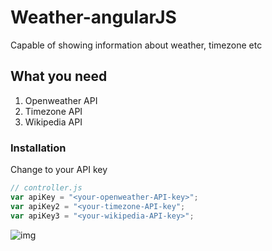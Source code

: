 # Weather-angularJS
Capable of showing information about weather, timezone etc 


## What you need
1. Openweather API
2. Timezone API
3. Wikipedia API

### Installation
Change <your-api-key> to your API key

```javascript
// controller.js
var apiKey = "<your-openweather-API-key>";
var apiKey2 = "<your-timezone-API-key";
var apiKey3 = "<your-wikipedia-API-key>";
```

![img](https://i.imgur.com/HMuSO4s.jpg)



